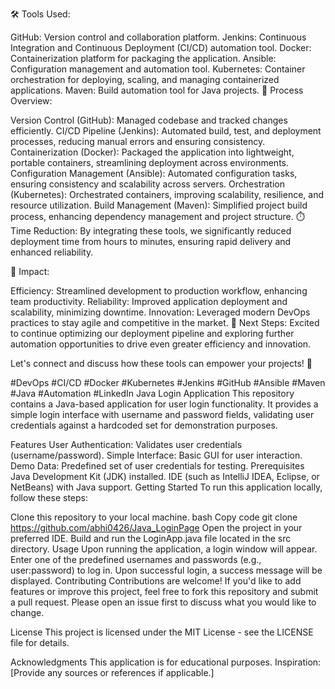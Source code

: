 
🛠️ Tools Used:

GitHub: Version control and collaboration platform.
Jenkins: Continuous Integration and Continuous Deployment (CI/CD) automation tool.
Docker: Containerization platform for packaging the application.
Ansible: Configuration management and automation tool.
Kubernetes: Container orchestration for deploying, scaling, and managing containerized applications.
Maven: Build automation tool for Java projects.
🔧 Process Overview:

Version Control (GitHub): Managed codebase and tracked changes efficiently.
CI/CD Pipeline (Jenkins): Automated build, test, and deployment processes, reducing manual errors and ensuring consistency.
Containerization (Docker): Packaged the application into lightweight, portable containers, streamlining deployment across environments.
Configuration Management (Ansible): Automated configuration tasks, ensuring consistency and scalability across servers.
Orchestration (Kubernetes): Orchestrated containers, improving scalability, resilience, and resource utilization.
Build Management (Maven): Simplified project build process, enhancing dependency management and project structure.
⏱️ Time Reduction:
By integrating these tools, we significantly reduced deployment time from hours to minutes, ensuring rapid delivery and enhanced reliability.

🎯 Impact:

Efficiency: Streamlined development to production workflow, enhancing team productivity.
Reliability: Improved application deployment and scalability, minimizing downtime.
Innovation: Leveraged modern DevOps practices to stay agile and competitive in the market.
👥 Next Steps:
Excited to continue optimizing our deployment pipeline and exploring further automation opportunities to drive even greater efficiency and innovation.

Let's connect and discuss how these tools can empower your projects! 🚀

#DevOps #CI/CD #Docker #Kubernetes #Jenkins #GitHub #Ansible #Maven #Java #Automation #LinkedIn
Java Login Application
This repository contains a Java-based application for user login functionality. It provides a simple login interface with username and password fields, validating user credentials against a hardcoded set for demonstration purposes.

Features
User Authentication: Validates user credentials (username/password).
Simple Interface: Basic GUI for user interaction.
Demo Data: Predefined set of user credentials for testing.
Prerequisites
Java Development Kit (JDK) installed.
IDE (such as IntelliJ IDEA, Eclipse, or NetBeans) with Java support.
Getting Started
To run this application locally, follow these steps:

Clone this repository to your local machine.
bash
Copy code
git clone https://github.com/abhi0426/Java_LoginPage
Open the project in your preferred IDE.
Build and run the LoginApp.java file located in the src directory.
Usage
Upon running the application, a login window will appear.
Enter one of the predefined usernames and passwords (e.g., user:password) to log in.
Upon successful login, a success message will be displayed.
Contributing
Contributions are welcome! If you'd like to add features or improve this project, feel free to fork this repository and submit a pull request. Please open an issue first to discuss what you would like to change.

License
This project is licensed under the MIT License - see the LICENSE file for details.

Acknowledgments
This application is for educational purposes.
Inspiration: [Provide any sources or references if applicable.]
